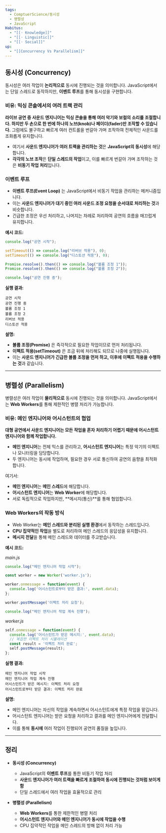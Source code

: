 ```yaml
---
tags:
  - ComptuerScience/동시성
  - 병렬성
  - JavaScript
Habitus:
  - "[[◦ Knowledge]]"
  - "[[◦ Linguistic]]"
  - "[[◦ Social]]"
up:
  - "[[Concurrency Vs Parallelism]]"
---
```

## 동시성 (Concurrency)

동시성은 여러 작업이 **논리적으로** 동시에 진행되는 것을 의미합니다. JavaScript에서는 단일 스레드로 동작하지만, **이벤트 루프**를 통해 동시성을 구현합니다.

### 비유: 믹싱 콘솔에서의 여러 트랙 관리

**라이브 공연 중 사운드 엔지니어는 믹싱 콘솔을 통해 여러 악기와 보컬의 소리를 조절합니다. 하지만 두 손으로 한 번에 하나의 노브(knob)나 페이더(fader)만 조작할 수 있습니다.** 그럼에도 불구하고 빠르게 여러 컨트롤을 번갈아 가며 조작하여 전체적인 사운드를 조화롭게 유지합니다.

- 여기서 **사운드 엔지니어가 여러 트랙을 관리하는 것**은 **JavaScript의 동시성**에 해당합니다.
- **각각의 노브 조작**은 **단일 스레드의 작업**이고, 이를 빠르게 번갈아 가며 조작하는 것은 **비동기 작업 처리**입니다.

### 이벤트 루프

- **이벤트 루프(Event Loop)** 는 JavaScript에서 비동기 작업을 관리하는 메커니즘입니다.
- 이는 **사운드 엔지니어가 대기 중인 여러 사운드 조정 요청을 순서대로 처리하는 것**과 비슷합니다.
- 긴급한 조정은 우선 처리하고, 나머지는 차례로 처리하여 공연의 흐름을 매끄럽게 유지합니다.

**예시 코드:**

```javascript
console.log("공연 시작");

setTimeout(() => console.log("리버브 적용"), 0);
setTimeout(() => console.log("디스토션 적용"), 0);

Promise.resolve().then(() => console.log("볼륨 조정 1"));
Promise.resolve().then(() => console.log("볼륨 조정 2"));

console.log("공연 진행 중");
```

**실행 결과:**

```
공연 시작
공연 진행 중
볼륨 조정 1
볼륨 조정 2
리버브 적용
디스토션 적용
```

**설명:**

- **볼륨 조정(Promise)** 은 즉각적으로 필요한 작업이므로 먼저 처리됩니다.
- **이펙트 적용(setTimeout)** 은 조금 뒤에 처리해도 되므로 나중에 실행됩니다.
- 이는 **사운드 엔지니어가 긴급한 볼륨 조정을 먼저 하고, 이후에 이펙트 적용을 수행하는 것**과 같습니다.

---

## 병렬성 (Parallelism)

병렬성은 여러 작업이 **물리적으로** 동시에 진행되는 것을 의미합니다. JavaScript에서는 **Web Workers**를 통해 제한적인 병렬 처리가 가능합니다.

### 비유: 메인 엔지니어와 어시스턴트의 협업

**대형 공연에서 사운드 엔지니어는 모든 작업을 혼자 처리하기 어렵기 때문에 어시스턴트 엔지니어와 함께 작업합니다.**

- **메인 엔지니어**는 전체 믹스를 관리하고, **어시스턴트 엔지니어**는 특정 악기의 이펙트나 모니터링을 담당합니다.
- 두 엔지니어는 동시에 작업하며, 필요한 경우 서로 통신하여 공연의 음향을 최적화합니다.

여기서:

- **메인 엔지니어**는 **메인 스레드**에 해당합니다.
- **어시스턴트 엔지니어**는 **Web Worker**에 해당합니다.
- 서로 독립적으로 작업하지만, **메시지(통신)**를 통해 협업합니다.

### Web Workers의 작동 방식

- Web Worker는 **메인 스레드와 분리된 실행 환경**에서 동작하는 스레드입니다.
- **CPU 집약적인 작업**을 별도로 처리하여 메인 스레드의 응답성을 유지합니다.
- **메시지 전달**을 통해 메인 스레드와 데이터를 주고받습니다.

**예시 코드:**

*main.js*

```javascript
console.log("메인 엔지니어 작업 시작");

const worker = new Worker('worker.js');

worker.onmessage = function(event) {
  console.log('어시스턴트로부터 받은 결과:', event.data);
};

worker.postMessage('이펙트 처리 요청');

console.log("메인 엔지니어 작업 계속 진행");
```

*worker.js*

```javascript
self.onmessage = function(event) {
  console.log('어시스턴트가 받은 메시지:', event.data);
  // 복잡한 이펙트 처리 시뮬레이션
  const result = '이펙트 처리 완료';
  self.postMessage(result);
};
```

**실행 결과:**

```
메인 엔지니어 작업 시작
메인 엔지니어 작업 계속 진행
어시스턴트가 받은 메시지: 이펙트 처리 요청
어시스턴트로부터 받은 결과: 이펙트 처리 완료
```

**설명:**

- 메인 엔지니어는 자신의 작업을 계속하면서 어시스턴트에게 특정 작업을 맡깁니다.
- 어시스턴트 엔지니어는 받은 요청을 처리하고 결과를 메인 엔지니어에게 전달합니다.
- 이를 통해 **동시에** 여러 작업이 진행되어 공연의 품질을 높입니다.

---

## 정리

- **동시성 (Concurrency)**
  - JavaScript의 **이벤트 루프**를 통한 비동기 작업 처리
  - **사운드 엔지니어가 여러 트랙을 빠르게 조절하여 동시에 진행되는 것처럼 보이게 함**
  - 단일 스레드에서 여러 작업을 효율적으로 관리

- **병렬성 (Parallelism)**
  - **Web Workers**를 통한 제한적인 병렬 처리
  - **어시스턴트 엔지니어와 메인 엔지니어가 동시에 작업을 수행**
  - CPU 집약적인 작업을 메인 스레드의 방해 없이 처리 가능
